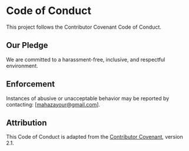# Code of Conduct

This project follows the Contributor Covenant Code of Conduct.

## Our Pledge
We are committed to a harassment-free, inclusive, and respectful environment.

## Enforcement
Instances of abusive or unacceptable behavior may be reported by contacting: [mahazayour@gmail.com].

## Attribution
This Code of Conduct is adapted from the [Contributor Covenant](https://www.contributor-covenant.org), version 2.1.
